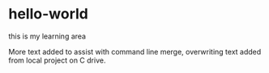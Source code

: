 # hello-world
this is my learning area 

More text added to assist with command line merge, overwriting text added from local project on C drive. 
